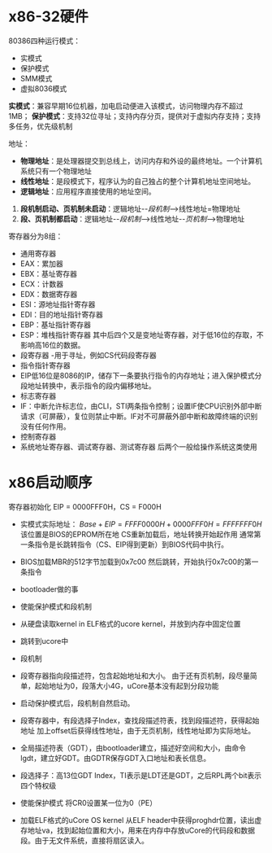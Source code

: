 # x86-32硬件
80386四种运行模式：
- 实模式
- 保护模式
- SMM模式
- 虚拟8036模式

**实模式**：兼容早期16位机器，加电启动便进入该模式，访问物理内存不超过
1MB； 
**保护模式**：支持32位寻址；支持内存分页，提供对于虚拟内存支持；支持多任务，优先级机制

地址：
- **物理地址**：是处理器提交到总线上，访问内存和外设的最终地址。一个计算机系统只有一个物理地址
- **线性地址**：是段模式下，程序认为的自己独占的整个计算机地址空间地址。
- **逻辑地址**：应用程序直接使用的地址空间。

1. **段机制启动、页机制未启动**：逻辑地址--*段机制*-->线性地址=物理地址
1. **段、页机制都启动**：逻辑地址--*段机制*-->线性地址--*页机制*-->物理地址

寄存器分为8组：
- 通用寄存器
 - EAX：累加器
 - EBX：基址寄存器
 - ECX：计数器
 - EDX：数据寄存器
 - ESI：源地址指针寄存器
 - EDI：目的地址指针寄存器
 - EBP：基址指针寄存器
 - ESP：堆栈指针寄存器
其中后四个又是变地址寄存器，对于低16位的存取，不影响高16位的数据。
- 段寄存器
 -用于寻址，例如CS代码段寄存器
- 指令指针寄存器
 - EIP低16位是8086的IP，储存下一条要执行指令的内存地址；进入保护模式分段地址转换中，表示指令的段内偏移地址。
- 标志寄存器
 - IF：中断允许标志位，由CLI，STI两条指令控制；设置IF使CPU识别外部中断请求（可屏蔽），复位则禁止中断。IF对不可屏蔽外部中断和故障终端的识别没有任何作用。
- 控制寄存器
- 系统地址寄存器、调试寄存器、测试寄存器
后两个一般给操作系统这类使用
# x86启动顺序

寄存器初始化
EIP = 0000FFF0H，CS = F000H

- 实模式实际地址：
  $Base + EIP = FFFF0000H + 0000FFF0H = FFFFFFF0H$ 
  该位置是BIOS的EPROM所在地
  CS重新加载后，地址转换开始起作用
  通常第一条指令是长跳转指令（CS、EIP得到更新）到BIOS代码中执行。

- BIOS加载MBR的512字节加载到0x7c00
  然后跳转，开始执行0x7c00的第一条指令

- bootloader做的事
 - 使能保护模式和段机制
 - 从硬盘读取kernel in ELF格式的ucore kernel，并放到内存中固定位置
 - 跳转到ucore中

- 段机制
 - 段寄存器指向段描述符，包含起始地址和大小。
  由于还有页机制，段尽量简单，起始地址为0，段落大小4G，uCore基本没有起到分段功能
 - 启动保护模式后，段机制自然启动。
 - 段寄存器中，有段选择子Index，查找段描述符表，找到段描述符，获得起始地址
加上offset后获得线性地址，由于无页机制，线性地址即为实际地址。
 - 全局描述符表（GDT），由bootloader建立，描述好空间和大小，由命令lgdt，建立好GDT。由GDTR保存GDT入口地址和表长信息。 
 - 段选择子：高13位GDT Index，TI表示是LDT还是GDT，之后RPL两个bit表示四个特权级

- 使能保护模式 
  将CR0设置某一位为0（PE）

- 加载ELF格式的uCore OS kernel 
  从ELF header中获得proghdr位置，读出虚存地址va，找到起始位置和大小，用来在内存中存放uCore的代码段和数据段。由于无文件系统，直接将扇区读入。
